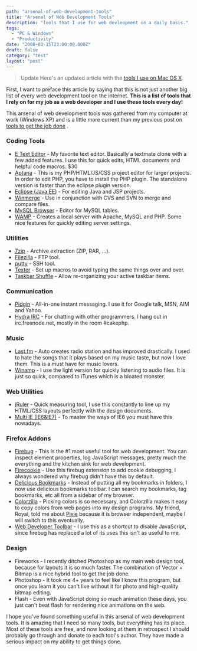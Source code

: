 ```yaml
---
path: "arsenal-of-web-development-tools"
title: "Arsenal of Web Development Tools"
description: "Tools that I use for web devleopment on a daily basis."
tags: 
  - "PC & Windows"
  - "Productivity"
date: "2008-03-15T23:00:00.000Z"
draft: false
category: "test"
layout: "post"
---
```


> Update Here's an updated article with the [tools I use on Mac OS X](http://marcgrabanski.com/setting-up-mac-osx-web-development/).

First, I want to preface this article by saying that this is not just another big list of every web development tool on the internet. **This is a list of tools that I rely on for my job as a web developer and I use these tools every day!**

This arsenal of web development tools was gathered from my computer at work (Windows XP) and is a little more current than my previous post on [tools to get the job done](http://marcgrabanski.com/article/30/Tools-For-Getting-the-Job-Done) .

### Coding Tools
- [E Text Editor](http://www.e-texteditor.com/) - My favorite text editor. Basically a textmate clone with a few added features. I use this for quick edits, HTML documents and helpful code macros. $30
- [Aptana](http://www.aptana.com/) - This is my PHP/HTML/JS/CSS project editor for larger projects. In order to edit PHP, you have to install the PHP plugin. The standalone version is faster than the eclipse plugin version.
- [Eclipse (Java EE)](http://www.eclipse.org/downloads/) - For editing Java and JSP projects.
- [Winmerge](http://winmerge.org/) - Use in conjunction with CVS and SVN to merge and compare files.
- [MySQL Browser](http://www.mysql.com/products/tools/query-browser/) - Editor for MySQL tables.
- [WAMP](http://www.wampserver.com/en/) - Creates a local server with Apache, MySQL and PHP. Some nice features for quickly editing server settings.

### Utilities
- [7zip](http://sourceforge.net/projects/sevenzip/) - Archive extraction (ZIP, RAR, ...).
- [Filezilla](http://filezilla-project.org/) - FTP tool.
- [putty](http://www.chiark.greenend.org.uk/%7Esgtatham/putty/) - SSH tool.
- [Texter](http://lifehacker.com/software/texter/lifehacker-code-texter-windows-238306.php) - Set up macros to avoid typing the same things over and over.
- [Taskbar Shuffle](http://www.freewebs.com/nerdcave/taskbarshuffle.htm) - Allow re-organizing your active taskbar items.

### Communication
- [Pidgin](http://www.pidgin.im/) - All-in-one instant messaging. I use it for Google talk, MSN, AIM and Yahoo.
- [Hydra IRC](http://www.hydrairc.com/) - For chatting with other programmers. I hang out in irc.freenode.net, mostly in the room #cakephp.

### Music
- [Last.fm](http://www.last.fm/) - Auto creates radio station and has improved drastically. I used to hate the songs that it plays based on my music taste, but now I love them. This is a must have for music lovers.
- [Winamp](http://www.winamp.com/) - I use the light version for quickly listening to audio files. It is just so quick, compared to iTunes which is a bloated monster.

### Web Utilities
- [jRuler](http://www.spadixbd.com/freetools/jruler.htm) - Quick measuring tool, I use this constantly to line up my HTML/CSS layouts perfectly with the design documents.
- [Multi IE (IE6&IE7)](http://tredosoft.com/Multiple_IE) - To master the ways of IE6 you must have this nowadays.

### Firefox Addons
- [Firebug](https://addons.mozilla.org/en-US/firefox/addon/1843) - This is the #1 most useful tool for web development. You can inspect element properties, log JavaScript messages, pretty much the everything and the kitchen sink for web development.
- [Firecookie](http://www.softwareishard.com/blog/?page_id=5) - Use this firebug extension to add cookie debugging, I always wondered why firebug didn't have this by default.
- [Delicious Bookmarks](https://addons.mozilla.org/en-US/firefox/addon/3615) - Instead of putting all my bookmarks in folders, I now use delicious bookmarks toolbar. I can search my bookmarks, tag bookmarks, etc all from a sidebar of my browser.
- [Colorzilla](https://addons.mozilla.org/en-US/firefox/addon/271) - Picking colors is so necessary, and Colorzilla makes it easy to copy colors from web pages into my design programs. My friend, Royal, told me about [Pixie](http://www.nattyware.com/pixie.html) because it is browser independent, maybe I will switch to this eventually.
- [Web Developer Toolbar](https://addons.mozilla.org/en-US/firefox/addon/60) - I use this as a shortcut to disable JavaScript, since firebug has replaced a lot of its uses this isn't as useful to me.

### Design
- Fireworks - I recently ditched Photoshop as my main web design tool, because for layouts it is so much faster. The combination of Vector + Bitmap is a nice hybrid tool to get the job done.
- Photoshop - It took me 4+ years to feel like I know this program, but once you learn it you can't live without it for photo and high-quality bitmap editing.
- Flash - Even with JavaScript doing so much animation these days, you just can't beat flash for rendering nice animations on the web.

I hope you've found something useful in this arsenal of web development tools. It is amazing that I need so many tools, but everything has its place. Most of these tools are free, and now looking at them in retrospect I should probably go through and donate to each tool's author. They have made a serious impact on my ability to get things done.